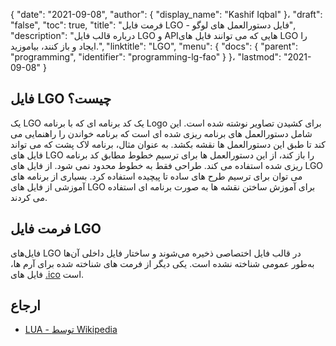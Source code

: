 {
  "date": "2021-09-08",
  "author": {
    "display_name": "Kashif Iqbal"
}،
  "draft": "false",
  "toc": true,
  "title": "فرمت فایل LGO - فایل دستورالعمل های لوگو",
  "description": "درباره قالب فایل LGO و APIهایی که می توانند فایل های LGO را ایجاد و باز کنند، بیاموزید.",
  "linktitle": "LGO",
  "menu": {
    "docs": {
      "parent": "programming",
      "identifier": "programming-lg-fao"
}
}،
  "lastmod": "2021-09-08"
}

## فایل LGO چیست؟

یک LGO یک کد برنامه ای که با برنامه Logo برای کشیدن تصاویر نوشته شده است. این شامل دستورالعمل های برنامه ریزی شده ای است که برنامه خواندن را راهنمایی می کند تا طبق این دستورالعمل ها نقشه بکشد. به عنوان مثال، برنامه لاک پشت که می تواند فایل های LGO را باز کند، از این دستورالعمل ها برای ترسیم خطوط مطابق کد برنامه ریزی شده استفاده می کند. طراحی فقط به خطوط محدود نمی شود. از فایل های LGO می توان برای ترسیم طرح های ساده تا پیچیده استفاده کرد. بسیاری از برنامه های آموزشی از فایل های LGO برای آموزش ساختن نقشه ها به صورت برنامه ای استفاده می کردند.

## فرمت فایل LGO

فایل‌های LGO در قالب فایل اختصاصی ذخیره می‌شوند و ساختار فایل داخلی آن‌ها به‌طور عمومی شناخته نشده است. یکی دیگر از فرمت های شناخته شده برای آرم ها، فایل های [.ico](/image/ico/) است.

## ارجاع ##

* [LUA - توسط Wikipedia](https://en.wikipedia.org/wiki/Lua_(programming_language))


